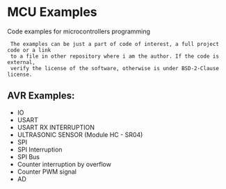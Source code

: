 # MCU Examples
Code examples for microcontrollers programming  

```
 The examples can be just a part of code of interest, a full project code or a link  
 to a file in other repository where i am the author. If the code is external,  
 verify the license of the software, otherwise is under BSD-2-Clause license.  
```  

## AVR Examples:      
  
* IO  
* USART
* USART RX INTERRUPTION  
* ULTRASONIC SENSOR (Module HC - SR04)  
* SPI  
* SPI Interruption   
* SPI Bus  
* Counter interruption by overflow  
* Counter PWM signal  
* AD  

